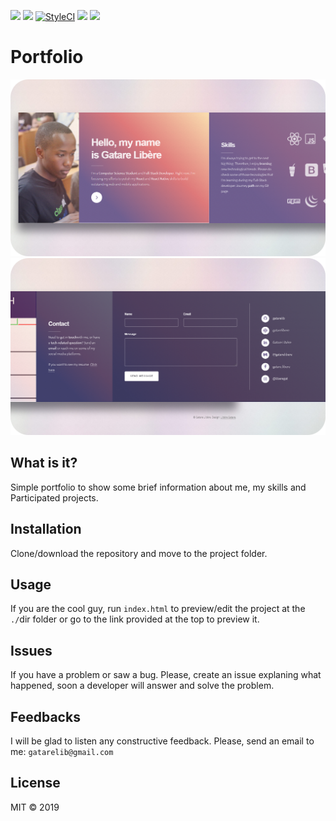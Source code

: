 [![](https://img.shields.io/website-up-down-green-red/https/shields.io.svg?label=my-website)](http://gatarelib.github.io)
[![](https://img.shields.io/uptimerobot/ratio/m781661606-8a3c6694887c15209dca0ff4.svg)](gatarelib.github.io)
[![StyleCI](https://github.styleci.io/repos/141334427/shield?branch=master)](https://github.styleci.io/repos/141334427)
[![](https://img.shields.io/github/followers/espadrine.svg?label=Follow&style=social)](https://github.com/gatarelib)
[![](https://img.shields.io/twitter/follow/espadrine.svg?label=Follow&style=social)](https://twitter.com/LibereGatare)
# Portfolio
 ![Preview](images/lio.png)
 ![Preview_2](images/lio2.png)

## What is it?

Simple portfolio to show some brief information about me, my skills and Participated projects.

## Installation

Clone/download the repository and move to the project folder.

## Usage

If you are the cool guy, run `index.html` to preview/edit the project at the `./`dir folder or go to the link provided at the top to preview it.

## Issues

If you have a problem or saw a bug. Please, create an issue explaning what happened, soon a developer will answer and solve the problem.

## Feedbacks

I will be glad to listen any constructive feedback. Please, send an email to me: `gatarelib@gmail.com`

## License

MIT © 2019





